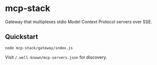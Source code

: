 # mcp-stack

Gateway that multiplexes stdio Model Context Protocol servers over SSE.

## Quickstart

```bash
node mcp-stack/gateway/index.js
```

Visit `/.well-known/mcp-servers.json` for discovery.
